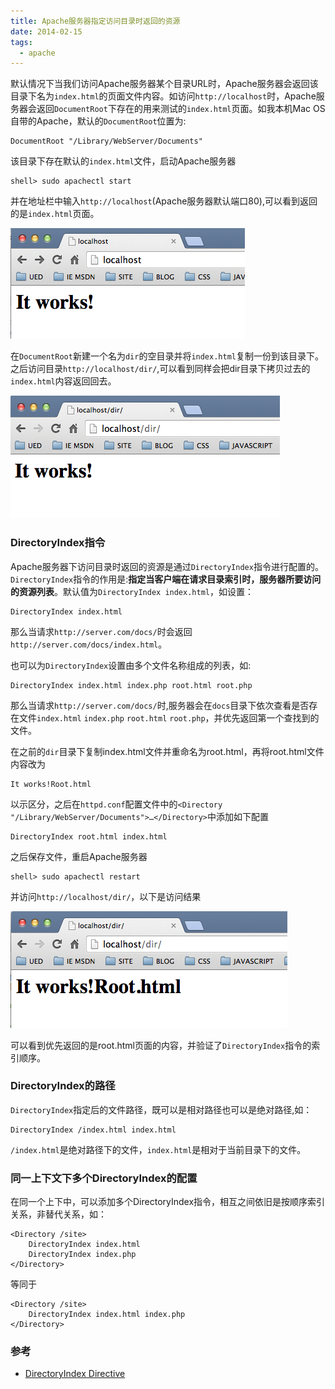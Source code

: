 ```yaml
---
title: Apache服务器指定访问目录时返回的资源
date: 2014-02-15
tags:
  - apache
---
```


默认情况下当我们访问Apache服务器某个目录URL时，Apache服务器会返回该目录下名为`index.html`的页面文件内容。如访问`http://localhost`时，Apache服务器会返回`DocumentRoot`下存在的用来测试的`index.html`页面。如我本机Mac OS自带的Apache，默认的`DocumentRoot`位置为:

	DocumentRoot "/Library/WebServer/Documents"

该目录下存在默认的`index.html`文件，启动Apache服务器

	shell> sudo apachectl start

并在地址栏中输入`http://localhost`(Apache服务器默认端口80),可以看到返回的是`index.html`页面。

![image](/img/2014-02-15-1.png )

在`DocumentRoot`新建一个名为`dir`的空目录并将`index.html`复制一份到该目录下。之后访问目录`http://localhost/dir/`,可以看到同样会把dir目录下拷贝过去的`index.html`内容返回回去。

![image](/img/2014-02-15-3.png )

### DirectoryIndex指令

Apache服务器下访问目录时返回的资源是通过`DirectoryIndex`指令进行配置的。`DirectoryIndex`指令的作用是:**指定当客户端在请求目录索引时，服务器所要访问的资源列表**。默认值为`DirectoryIndex index.html`，如设置：

	DirectoryIndex index.html

那么当请求`http://server.com/docs/`时会返回`http://server.com/docs/index.html`。

也可以为`DirectoryIndex`设置由多个文件名称组成的列表，如:

	DirectoryIndex index.html index.php root.html root.php

那么当请求`http://server.com/docs/`时,服务器会在`docs`目录下依次查看是否存在文件`index.html` `index.php` `root.html` `root.php`，并优先返回第一个查找到的文件。

在之前的`dir`目录下复制index.html文件并重命名为root.html，再将root.html文件内容改为

	It works!Root.html

以示区分，之后在`httpd.conf`配置文件中的`<Directory "/Library/WebServer/Documents">…</Directory>`中添加如下配置

	DirectoryIndex root.html index.html

之后保存文件，重启Apache服务器

	shell> sudo apachectl restart

并访问`http://localhost/dir/`，以下是访问结果

![image](/img/2014-02-15-2.png )

可以看到优先返回的是root.html页面的内容，并验证了`DirectoryIndex`指令的索引顺序。

### DirectoryIndex的路径

`DirectoryIndex`指定后的文件路径，既可以是相对路径也可以是绝对路径,如：

	DirectoryIndex /index.html index.html

`/index.html`是绝对路径下的文件，`index.html`是相对于当前目录下的文件。

### 同一上下文下多个DirectoryIndex的配置

在同一个上下中，可以添加多个DirectoryIndex指令，相互之间依旧是按顺序索引关系，非替代关系，如：

	<Directory /site>
	    DirectoryIndex index.html
    	DirectoryIndex index.php
	</Directory>

等同于

	<Directory /site>
	    DirectoryIndex index.html index.php
	</Directory>

### 参考

+ [DirectoryIndex Directive](1)

[1]: http://httpd.apache.org/docs/2.2/mod/mod_dir.html#directoryindex
